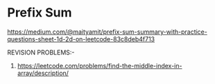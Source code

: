 # Prefix Sum

  https://medium.com/@maityamit/prefix-sum-summary-with-practice-questions-sheet-1d-2d-on-leetcode-83c8deb4f713
  
  REVISION PROBLEMS:-
  1. https://leetcode.com/problems/find-the-middle-index-in-array/description/

